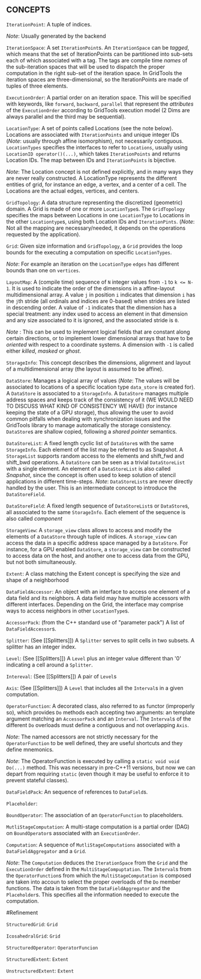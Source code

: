 ## CONCEPTS

`IterationPoint`: A tuple of indices. 

*Note*: Usually generated by the backend

`IterationSpace`: A set `IterationPoint`s. An `IterationSpace` can be *tagged*, which means that the set of IterationPoints can be partitioned into sub-sets each of which associated with a tag. The tags are compile time *names* of the sub-iteration spaces that will be used to dispatch the proper computation in the right sub-set of the iteration space. In GridTools the iteration spaces are three-dimensional, so the IterationPoints are made of tuples of three elements.

`ExecutionOrder`: A partial order on an iteration space. This will be specified with keywords, like `forward`, `backward`, `parallel` that represent the *attributes* of the `ExecutionOrder` according to GridTools execution model (2 Dims are always parallel and the third may be sequential).

`LocationType`: A set of points called Locations (see the note below). Locations are associated with `IterationPoints` and unique integer IDs (*Note*: usually through affine isomorphism), not necessarily contiguous. `LocationTypes` specifies the interfaces to refer to `Locations`, usually using `LocationID operator()(...)`, which takes `IterationPoints` and returns Location IDs. The map between IDs and `IterationPoints` is bijective. 

*Note*: The Location concept is not defined explicitly, and in many ways they are never really constructed. A LocationType represents the different entities of grid, for instance an edge, a vertex, and a center of a cell. The Locations are the actual edges, vertices, and centers.

`GridTopology`: A data structure representing the discretized (geometric) domain. A Grid is made of one or more `LocationType`s. The `GridTopology` specifies the maps between Locations in one `LocationType` to Locations in the other `Locationtype`s, using both Location IDs and `IterationPints`. (*Note*: Not all the mapping are necessary/needed, it depends on the operations requested by the application).

`Grid`: Given size information and `GridTopology`, a `Grid` provides the loop bounds for the executing a computation on specific `LocationTypes`.

*Note*: For example an iteration on the `LocationType` `edges` has different bounds than one on `vertices`.

`LayoutMap`: A (compile time) sequence of `N` integer values from `-1` to `k <= N-1`. It is used to indicate the order of the dimensions in a affine-layout multidimensional array. A value `j` in position `i` indicates that dimension `i` has the `j`th stride (all ordinals and indices are 0-based) when strides are listed in descending order. A value of `-1` indicates that the dimension has a special treatment: any index used to access an element in that dimension and any size associated to it is ignored, and the associated stride is `0`. 

*Note* : This can be used to implement logical fields that are constant along certain directions, or to implement lower dimensional arrays that have to be _oriented_ with respect to a coordinate systems. A dimension with `-1` is called either _killed_, _masked_ or _ghost_.

`StorageInfo`: This concept describes the dimensions, alignment and layout of a multidimensional array (the layout is assumed to be affine).

`DataStore`: Manages a logical array of values (*Note*: The values will be associated to locations of a specific location type `data_store` is created for). A `DataStore` is associated to a `StorageInfo`. A `DataStore` manages multiple address spaces and keeps track of the consistency of it (WE WOULD NEED TO DISCUSS WHAT KIND OF CONSISTENCY WE HAVE) (for instance keeping the state of a GPU storage), thus allowing the user to avoid common pitfalls when dealing with synchronization issues and the GridTools library to manage automatically the storage consistency. `DataStore`s are shallow copied, following a _shared pointer_ semantics.

`DataStoreList`: A fixed length cyclic list of `DataStore`s with the same `StorageInfo`. Each element of the list may be referred to as Snapshot. A `StorageList` supports random access to the elements and shift_fwd and shift_bwd operations. A `DataStore` can be seen as a trivial `DataStoreList` with a single element. An element of a `DataStoreList` is also called *Snapshot*, since the concept is often used to keep solution of stencil applications in different time-steps.
*Note*: `DataStoreList`s are never directly handled by the user. This is an intermediate concept to introduce the `DataStoreField`.

`DataStoreField`: A fixed length sequence of `DataStoreList`s or `DataStore`s, all associated to the same `StorageInfo`. Each element of the sequence is also called *component*

`StorageView`: A `storage_view` class allows to access and modify the elements of a `DataStore` through tuple of indices. A `storage_view` can access the data in a specific address space managed by a `DataStore`. For instance, for a GPU enabled `DataStore`, a `storage_view` can be constructed to access data on the host, and another one to access data from the GPU, but not both simultaneously.

`Extent`: A class matching the Extent concept is specifying the size and shape of a neighborhood

`DataFieldAccessor`: An object with an interface to access one element of a data field and its neighbors. A data field may have multiple accessors with different interfaces. Depending on the Grid, the interface may comprise ways to access neighbors in other `LocationType`s.

`AccessorPack`: (from the C++ standard use of "parameter pack") A list of `DataFieldAccessor`s.

`Splitter`: (See [[Splitters]]) A `Splitter` serves to split cells in two subsets. A splitter has an integer index.

`Level`: (See [[Splitters]]) A `Level` plus an integer value different than '0' indicating a cell around a `Splitter`.

`Intereval`: (See [[Splitters]]) A pair of `Level`s

`Axis`: (See [[Splitters]]) A `Level` that includes all the `Interval`s in a given computation.

`OperatorFunction`: A decorated class, also referred to as functor (improperly so), which provides `Do` methods each  accepting two arguments: an template argument matching an `AccessorPack` and an `Interval`. The `Interval`s of the different `Do` overloads must define a contiguous and not overlapping `Axis`.

*Note*: The named accessors are not strictly necessary for the `OperatorFunction` to be well defined, they are useful shortcuts and they define mnemonics.

*Note*: The OperatorFunction is executed by calling a `static void void Do(...)` method. This was necessary in pre-C++11 versions, but now we can depart from requiring `static` (even though it may be useful to enforce it to prevent stateful classes).

`DataFieldPack`: An sequence of references to `DataField`s.

`Placeholder`: 

`BoundOperator`: The association of an `OperatorFunction` to placeholders.

`MutliStageComputation`: A multi-stage computation is a partial order (DAG) on `BoundOperator`s associated with an `ExecutionOrder`.

`Computation`: A sequence of `MutliStageComputations` associated with a `DataFieldAggregator` and a `Grid`.

*Note*: The `Computation` deduces the `IterationSpace` from the `Grid` and the `ExecutionOrder` defined in the `MultiStageCompuptation`. The `Interval`s from the `OperatorFunction`s from which the `MultiStageComputation` is composed are taken into accoun to select the proper overloads of the `Do` member functions. The data is taken from the `DataFieldAggregator` and the `Placeholder`s. This specifies all the information needed to execute the computation.

#Refinement

`StructuredGrid`: `Grid`

`IcosahedralGrid`: `Grid`

`StructuredOperator`: `OperatorFuncion`

`StructuredExtent`: `Extent`

`UnstructuredExtent`: `Extent`


